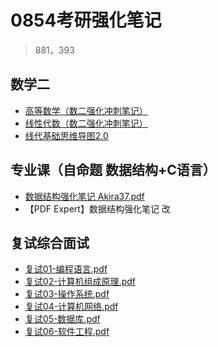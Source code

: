 # 0854考研强化笔记

>881，393

## 数学二

[//]: # (TODO 修正链接)

* [高等数学（数二强化冲刺笔记）](https://www.hyperplasma.top/article/3273 "高等数学（数二强化冲刺笔记）")
* [线性代数（数二强化冲刺笔记）](https://www.hyperplasma.top/article/3299 "线性代数（数二强化冲刺笔记）")
* <a href="https://akira.blog.csdn.net/article/details/138190537" target="_blank" rel="noopener">线代基础思维导图2.0</a>

## 专业课（自命题 数据结构+C语言）
* <a href="https://pan.baidu.com/s/1Uz1rCIa9vGr9yNMfDEIOLg?pwd=6d55" target="_blank" rel="noopener">数据结构强化笔记 Akira37.pdf</a>
* 【PDF Expert】数据结构强化笔记 改

## 复试综合面试
* <a href="https://pan.baidu.com/s/19MnNmb-jNmnBxsIUr5x-YA?pwd=n3eu" target="_blank" rel="noopener">复试01-编程语言.pdf</a>
* <a href="https://pan.baidu.com/s/1vsBVPRTqjlq00Yo0HSvenw?pwd=hxpz" target="_blank" rel="noopener">复试02-计算机组成原理.pdf</a>
* <a href="https://pan.baidu.com/s/1k9Kc2FsQAWnHMXYBZVZ7vg?pwd=6cir" target="_blank" rel="noopener">复试03-操作系统.pdf</a>
* <a href="https://pan.baidu.com/s/1bdDYLt_DK4Cqn4zciUfzyg?pwd=ke2d" target="_blank" rel="noopener">复试04-计算机网络.pdf</a>
* <a href="https://pan.baidu.com/s/1jo-Qm0_X1Phr74xyYd2p1g?pwd=2k5f" target="_blank" rel="noopener">复试05-数据库.pdf</a>
* <a href="https://pan.baidu.com/s/1p9-n53uEiCMsClx9-OROMw?pwd=dpr4" target="_blank" rel="noopener">复试06-软件工程.pdf</a>
